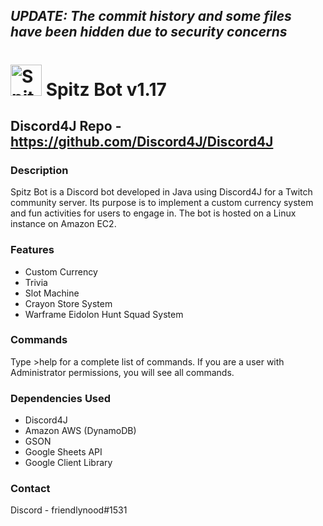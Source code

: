 ## *UPDATE: The commit history and some files have been hidden due to security concerns*

# <img src="https://github.com/mrbeezwax/SpitzBot/blob/master/jermo_avatar.png" alt="Spitz Bot" width="50"/> Spitz Bot v1.17

## Discord4J Repo - https://github.com/Discord4J/Discord4J

### Description
Spitz Bot is a Discord bot developed in Java using Discord4J for a Twitch community server. Its purpose is to implement a custom currency system and fun activities for users to engage in. The bot is hosted on a Linux instance on Amazon EC2.

### Features
- Custom Currency
- Trivia
- Slot Machine
- Crayon Store System
- Warframe Eidolon Hunt Squad System

### Commands
Type >help for a complete list of commands. If you are a user with Administrator permissions, you will see all commands.

### Dependencies Used
- Discord4J
- Amazon AWS (DynamoDB)
- GSON
- Google Sheets API
- Google Client Library

### Contact
Discord - friendlynood#1531